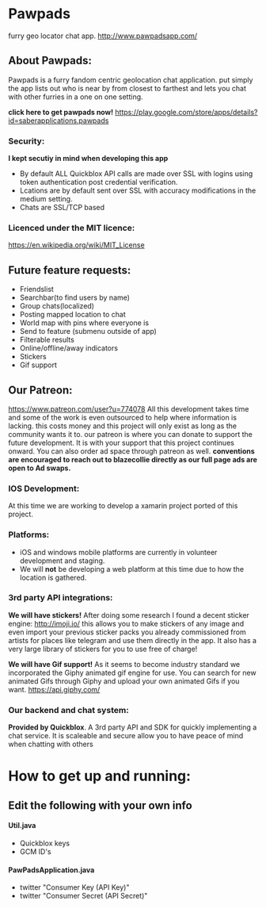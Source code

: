# Pawpads
furry geo locator chat app.
http://www.pawpadsapp.com/


## About Pawpads:
Pawpads is a furry fandom centric geolocation chat application. put simply the app lists out who is near by from closest to farthest and lets you chat with other furries in a one on one setting.

**click here to get pawpads now!**
https://play.google.com/store/apps/details?id=saberapplications.pawpads

### Security:
**I kept secutiy in mind when developing this app**
* By default ALL Quickblox API calls are made over SSL with logins using token authentication post credential verification.
* Lcations are by default sent over SSL with accuracy modifications in the medium setting.
* Chats are SSL/TCP based


### Licenced under the MIT licence:
https://en.wikipedia.org/wiki/MIT_License



## Future feature requests:
* Friendslist
* Searchbar(to find users by name)
* Group chats(localized)
* Posting mapped location to chat
* World map with pins where everyone is
* Send to feature (submenu outside of app)
* Filterable results
* Online/offline/away indicators
* Stickers
* Gif support


## Our Patreon:
https://www.patreon.com/user?u=774078
All this development takes time and some of the work is even outsourced to help where information is lacking. this costs money and this project will only exist as long as the community wants it to. our patreon is where you can donate to support the future development. It is with your support that this project continues onward. You can also order ad space through patreon as well. 
**conventions are encouraged to reach out to blazecollie directly as our full page ads are open to Ad swaps.**


### IOS Development:
At this time we are working to develop a xamarin project ported of this project.

### Platforms:
* iOS and windows mobile platforms are currently in volunteer development and staging.
* We will **not** be developing a web platform at this time due to how the location is gathered.


### 3rd party API integrations:
**We will have stickers!** After doing some research I found a decent sticker engine: http://imoji.io/
this allows you to make stickers of any image and even import your previous sticker packs you already commissioned from artists for places like telegram and use them directly in the app. It also has a very large library of stickers for you to use free of charge!

**We will have Gif support!** As it seems to become industry standard we incorporated the Giphy animated gif engine for use. You can search for new animated Gifs through Giphy and upload your own animated Gifs if you want. https://api.giphy.com/


### Our backend and chat system:
**Provided by Quickblox**. A 3rd party API and SDK for quickly implementing a chat service. It is scaleable and secure allow you to have peace of mind when chatting with others



# How to get up and running:

## Edit the following with your own info
#### Util.java
* Quickblox keys
* GCM ID's

#### PawPadsApplication.java
* twitter "Consumer Key (API Key)"
* twitter "Consumer Secret (API Secret)"

